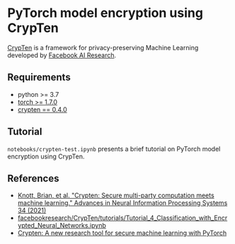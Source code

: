 # PyTorch model encryption using CrypTen

[CrypTen](https://github.com/facebookresearch/CrypTen) is a framework for privacy-preserving Machine Learning developed by [Facebook AI Research](https://ai.facebook.com/).

## Requirements

* python >= 3.7
* [torch >= 1.7.0](https://pytorch.org/get-started/locally/)
* [crypten == 0.4.0](https://pypi.org/project/crypten/)

## Tutorial

`notebooks/crypten-test.ipynb` presents a brief tutorial on PyTorch model encryption using CrypTen.

## References

* [Knott, Brian, et al. "Crypten: Secure multi-party computation meets machine learning." Advances in Neural Information Processing Systems 34 (2021)](https://proceedings.neurips.cc/paper/2021/file/2754518221cfbc8d25c13a06a4cb8421-Paper.pdf)
* [facebookresearch/CrypTen/tutorials/Tutorial_4_Classification_with_Encrypted_Neural_Networks.ipynb](https://github.com/facebookresearch/CrypTen/blob/main/tutorials/Tutorial_4_Classification_with_Encrypted_Neural_Networks.ipynb)
* [Crypten: A new research tool for secure machine learning with PyTorch](https://ai.facebook.com/blog/crypten-a-new-research-tool-for-secure-machine-learning-with-pytorch/)
